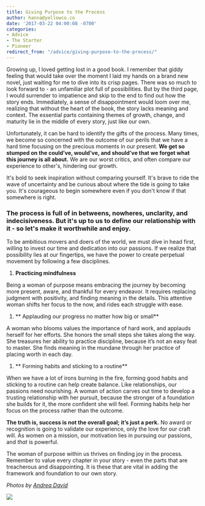 ```yaml
---
title: Giving Purpose to the Process
author: hanna@yellowco.co
date: '2017-03-22 04:00:08 -0700'
categories:
- Advice
- The Starter
- Pioneer
redirect_from: "/advice/giving-purpose-to-the-process/"
---
```


Growing up, I loved getting lost in a good book. I remember that giddy feeling that would take over the moment I laid my hands on a brand new novel, just waiting for me to dive into its crisp pages. There was so much to look forward to - an unfamiliar plot full of possibilities. But by the third page, I would surrender to impatience and skip to the end to find out how the story ends. Immediately, a sense of disappointment would loom over me, realizing that without the heart of the book, the story lacks meaning and context. The essential parts containing themes of growth, change, and maturity lie in the middle of every story, just like our own. 

Unfortunately, it can be hard to identify the gifts of the process. Many times, we become so concerned with the outcome of our perils that we have a hard time focusing on the precious moments in our present. **We get so stumped on the could’ve, would’ve, and should’ve that we forget what this journey is all about.** We are our worst critics, and often compare our experience to other's, hindering our growth.

It's bold to seek inspiration without comparing yourself. It's brave to ride the wave of uncertainty and be curious about where the tide is going to take you. It's courageous to begin somewhere even if you don't know if that somewhere is right.

### **The process is full of in betweens, nowheres, unclarity, and indecisiveness. But it's up to us to define our relationship with it - so let's make it worthwhile and enjoy.**

To be ambitious movers and doers of the world, we must dive in head first, willing to invest our time and dedication into our passions. If we realize that possibility lies at our fingertips, we have the power to create perpetual movement by following a few disciplines.

1.  **Practicing mindfulness**

Being a woman of purpose means embracing the journey by becoming more present, aware, and thankful for every endeavor. It requires replacing judgment with positivity, and finding meaning in the details. This attentive woman shifts her focus to the now, and rides each struggle with ease.

1.  ** Applauding our progress no matter how big or small**

A woman who blooms values the importance of hard work, and applauds herself for her efforts. She honors the small steps she takes along the way. She treasures her ability to practice discipline, because it’s not an easy feat to master. She finds meaning in the mundane through her practice of placing worth in each day.

1.  ** Forming habits and sticking to a routine**

When we have a lot of irons burning in the fire, forming good habits and sticking to a routine can help create balance. Like relationships, our passions need nourishing. A woman of action carves out time to develop a trusting relationship with her pursuit, because the stronger of a foundation she builds for it, the more confident she will feel. Forming habits help her focus on the process rather than the outcome. 

**The truth is, success is not the overall goal; it’s just a perk.** No award or recognition is going to validate our experience, only the love for our craft will. As women on a mission, our motivation lies in pursuing our passions, and _that_ is powerful.

The woman of purpose within us thrives on finding joy in the process. Remember to value every chapter in your story - even the parts that are treacherous and disappointing. It is these that are vital in adding the framework and foundation to our own story.

_Photos by [Andrea David](http://andreadavid.co/)_

[![](http://yellowco.co/wp-content/uploads/2017/01/JEssica-Estrada1-1.jpg)](http://jessica-marie.com/)
